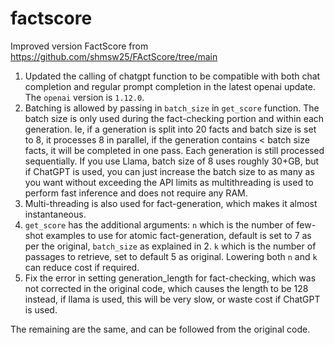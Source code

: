 # factscore

Improved version FactScore from https://github.com/shmsw25/FActScore/tree/main

1. Updated the calling of chatgpt function to be compatible with both chat completion and regular prompt completion in the latest openai update. The `openai` version is `1.12.0`.
2. Batching is allowed by passing in `batch_size` in `get_score` function. The batch size is only used during the fact-checking portion and within each generation. Ie, if a generation is split into 20 facts and batch size is set to 8, it processes 8 in parallel, if the generation contains < batch size facts, it will be completed in one pass. Each generation is still processed sequentially. If you use Llama, batch size of 8 uses roughly 30+GB, but if ChatGPT is used, you can just increase the batch size to as many as you want without exceeding the API limits as multithreading is used to perform fast inference and does not require any RAM.
3. Multi-threading is also used for fact-generation, which makes it almost instantaneous.
4. `get_score` has the additional arguments: `n` which is the number of few-shot examples to use for atomic fact-generation, default is set to 7 as per the original, `batch_size` as explained in 2. `k` which is the number of passages to retrieve, set to default 5 as original. Lowering both `n` and `k` can reduce cost if required.
5. Fix the error in setting generation_length for fact-checking, which was not corrected in the original code, which causes the length to be 128 instead, if llama is used, this will be very slow, or waste cost if ChatGPT is used.

The remaining are the same, and can be followed from the original code.
